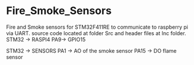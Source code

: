 # Fire_Smoke_Sensors
 Fire and Smoke sensors for STM32F411RE to communicate to raspberry pi via UART.
 source code located at folder Src and header files at Inc folder.
STM32 -> RASPI4
 PA9-> GPIO15
 
STM32 -> SENSORS
PA1 -> AO of the smoke sensor
PA15 -> DO flame sensor
